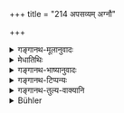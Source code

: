 +++
title = "214 अपसव्यम् अग्नौ"

+++

<details><summary>गङ्गानथ-मूलानुवादः</summary>

Having done the entire serial performance in Fire, in the “Apasavya” form, he should offer water on the ground with the hand in the “Apasavya” position.—(214)
</details>

<details><summary>मेधातिथिः</summary>

अग्नौ यत् कर्तव्यम् "अग्नये स्वधा नमः" इति आहुतिप्रक्षेपलक्षणं कार्यं तद् **अपसव्यम्** । दक्षिणेन हस्तेन कर्तव्यम्, न सव्येन, नोभाभ्याम्, "उभयोर् हस्तयोर् मुक्तम्" (म्ध् ३.२१५) इति निषेधात् । 

- <u>हस्तद्वयसंयोगेन</u> कर्तव्यताशङ्कायाम् अपसव्येनेत्य् उक्तम् इति केचित् । 

- <u>इदं</u> त्व् अयुक्तम् । या अग्नाव् आहुतयो हूयन्ते तासां च या **आवृत् परिक्रमस्** तस्यापसव्यता विधीयते । दक्षिणासंस्था आहुतीः कुर्यात् नोदक्संस्थाः, यथा दैवे । दर्व्या वा हविर्भिस् तु कारयितव्यं नोदीच्यां किं तर्हि दक्षिणाभिमुखं यथोदकं पित्र्येण तीर्थेन कार्यते । 

- **सर्व**ग्रहणाद् अन्यद् अपि परिवेषणाद्य् **अपसव्यम्** एव कर्तव्यम् । **अपसव्येन** **हस्तेनोदकं** **निर्वपेत्** । "शनैः" इति वा पाठः । अत्रार्थः । अन्यथा "राजतैर् भाजनैः" (म्ध् ३.१९२) इत्य् अनेन राजतभाजनप्राप्तये सव्यहस्तविधिः । **आवृत्** तिरावृत् ॥ ३.२०४ ॥
</details>

<details><summary>गङ्गानथ-भाष्यानुवादः</summary>

What is done in fire, in the form of pouring the libation, with the words, ‘*agnaye svadhā namaḥ*’ (‘this is an offering for Agni,’) should be done in the ‘*apasavya*’ form.

Some people explain the term ‘*apasavya*’ to mean that the act should be done with the right hand, not with the left, nor by both; in view of the prohibition contained in verse 225 below. This, according to these people, has been added, in view of it being thought possible to do the act with both hands.

This, however, is not right. Because the ‘*apasavya form*’ here enjoined is in reference to the ‘serial performance’ of those libations that are poured into Fire; hence, what is meant is that the libations should be poured in such a manner that they tend *towards the South, not towards the North*;—this latter being what is right in the case of offerings to the gods. That is to say, when the sacrificial material is being poured with the ladle, one should be facing the South, and not the North—this rule standing on the same footing as that which prescribes the pouring of water-libations to the Pitṛs in such a manner that it flows between the thumb and the index-finger.

The epithet ‘*entire*’ indicates that all such acts as the placing of the material in the dish, and so forth, should be done in the ‘*apasavya*’ form.

‘*He should offer water with the hand in the apasavya position*,’

‘*Śanaiḥ*’ (for ‘*bhuvi*’) is another reading.

The purpose of this rule is that it has been emphasised with a view to preclude the use of silver implements (according to 202).

‘*Āvṛt*’ stands for ‘*Āvṛtti*,’ ‘repetition.’—(214)
</details>

<details><summary>गङ्गानथ-टिप्पन्यः</summary>

‘*Apasavyam*’—‘In such a manner that they tend towards the South’
(Medhātithi);—‘Passing the sacrificial thread over the right shoulder
under the left arm’ (Nārāyaṇa);—‘with the right hand’ (‘others’ in
Medhātithi, which he rejects).

‘*Āpasavyena hastena*’—‘With the right hand’ (Kullūka). This
explanation, which Buhler wrongly attributes to ‘others’ (in
Medhātithi), is really put forth by Medhātithi in connection with the
former term ‘*Apasavyam*’, and not the second expression ‘*Āpasavyena
hastena*.’ Nor is it right to say that according to Medhātithi this
second expression means ‘out of the Tīrtha of the right hand which is
sacred to the Manes’; because, as a matter of fact, Medhātithi has given
no explanation of this expression at all. Buhler seems to have got an
imperfect copy of Medhātithi; or did he not pay careful attention to
reading it?

This verse is quoted in *Madanapārijāta* (p. 601) without any
comment;—and in *Hemādri* (Śrāddha, p. 1321) as distinctly laying down
the ‘*Prācīnāvīta*’.
</details>

<details><summary>गङ्गानथ-तुल्य-वाक्यानि</summary>

*Laghu-Āśvalāyana Smṛti* (13.73-74).—‘On the spot which is sloping
towards the south-east, he shall draw a line with the mantra *Apahata*,
etc.; he shall spread *kuśa* over it and then adopting the *Apasavya*
form, he shall sprinkle water over it with the mantra *Śundhantām*,
etc.; and then upon the kuśa he shall offer the balls.’
</details>

<details><summary>Bühler</summary>

214	After he has performed (the oblations) in the fire, (and) the whole series of ceremonies in such a manner that they end in the south, let him sprinkle water with his right hand on the spot (where the cakes are to be placed).
</details>
